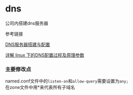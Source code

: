 # dns

公司内搭建dns服务器

参考链接

[DNS服务器搭建与配置](https://cshihong.github.io/2018/10/15/DNS%E6%9C%8D%E5%8A%A1%E5%99%A8%E6%90%AD%E5%BB%BA%E4%B8%8E%E9%85%8D%E7%BD%AE/)

[详解 linux 下的DNS配置过程及原理参数](https://blog.51cto.com/linuxnx/1169567)

### 主要修改点  
named.conf文件中的`listen-on`和`allow-query`需要设置为`any;`  
在zone文件中用*来代表所有子域名
